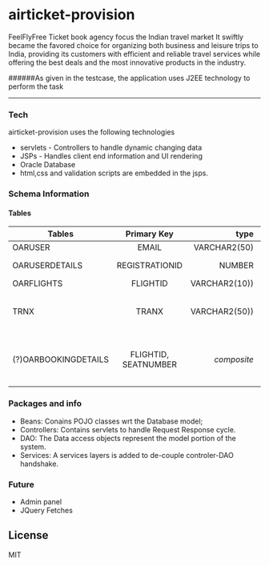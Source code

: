 # airticket-provision

<p>FeelFlyFree Ticket book agency focus the Indian travel market It swiftly became the favored choice for organizing both business and leisure trips to India, providing its customers with efficient and reliable 
travel services while offering the best deals and the most innovative products in the industry.<p>

######As given in the testcase, the application uses J2EE technology to perform the task
***
### Tech
airticket-provision uses the following technologies
  - servlets - Controllers to handle dynamic changing data
  - JSPs - Handles client end information and UI rendering
  - Oracle Database
  - html,css and validation scripts are embedded in the jsps.

### Schema Information
#### Tables
| Tables        | Primary Key   |  type        | Foreign Keys |
| ------------- |:-------------:| -----------:| ----------:|
| OARUSER    | EMAIL  | VARCHAR2(50) | - |
| OARUSERDETAILS     | REGISTRATIONID  | NUMBER | EMAIL REFERENCES OARUSER(EMAIL) |
| OARFLIGHTS     | FLIGHTID   |   VARCHAR2(10)) | - |
| TRNX     | TRANX   |   VARCHAR2(50)) | USEREMAIL REFERENCES OARUSER(EMAIL), FLIGHTID REFERENCES OARFLIGHTS(FLIGHTID) |
| (?)OARBOOKINGDETAILS  | FLIGHTID, SEATNUMBER | *composite* | TID CONSTRAINT OARBOOKINGDETAILS_FK FOREIGN KEY (TID) ,  FLIGHTID REFERENCES OARFLIGHTS(FLIGHTID) |

### Packages and info 

  - Beans: Conains POJO classes wrt the Database model;
  - Controllers: Contains servlets to handle Request Response cycle. 
  - DAO: The Data access objects represent the model portion of the system. 
  - Services: A services layers is added to de-couple controler-DAO handshake. 


### Future

 - Admin panel
 - JQuery Fetches

License
----

MIT
